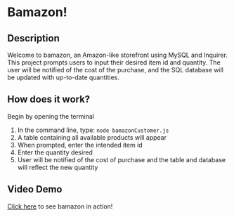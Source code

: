 # Bamazon!

## Description

Welcome to bamazon, an Amazon-like storefront using MySQL and Inquirer. This project prompts users to input their desired item id and quantity. The user will be notified of the cost of the purchase, and the SQL database will be updated with up-to-date quantities.

## How does it work?

Begin by opening the terminal
1. In the command line, type: `node bamazonCustomer.js`
2. A table containing all available products will appear
3. When prompted, enter the intended item id
4. Enter the quantity desired
5. User will be notified of the cost of purchase and the table and database will reflect the new quantity

## Video Demo

[Click here](https://drive.google.com/file/d/17B0rFVlix564FlTIS4KLwpz4TDO709gC/view) to see bamazon in action!